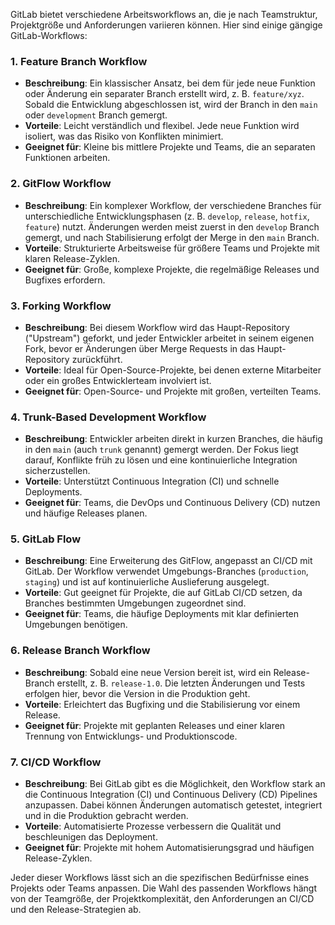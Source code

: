 GitLab bietet verschiedene Arbeitsworkflows an, die je nach Teamstruktur, Projektgröße und Anforderungen variieren können. Hier sind einige gängige GitLab-Workflows:

### 1. **Feature Branch Workflow**
   - **Beschreibung**: Ein klassischer Ansatz, bei dem für jede neue Funktion oder Änderung ein separater Branch erstellt wird, z. B. `feature/xyz`. Sobald die Entwicklung abgeschlossen ist, wird der Branch in den `main` oder `development` Branch gemergt.
   - **Vorteile**: Leicht verständlich und flexibel. Jede neue Funktion wird isoliert, was das Risiko von Konflikten minimiert.
   - **Geeignet für**: Kleine bis mittlere Projekte und Teams, die an separaten Funktionen arbeiten.

### 2. **GitFlow Workflow**
   - **Beschreibung**: Ein komplexer Workflow, der verschiedene Branches für unterschiedliche Entwicklungsphasen (z. B. `develop`, `release`, `hotfix`, `feature`) nutzt. Änderungen werden meist zuerst in den `develop` Branch gemergt, und nach Stabilisierung erfolgt der Merge in den `main` Branch.
   - **Vorteile**: Strukturierte Arbeitsweise für größere Teams und Projekte mit klaren Release-Zyklen.
   - **Geeignet für**: Große, komplexe Projekte, die regelmäßige Releases und Bugfixes erfordern.

### 3. **Forking Workflow**
   - **Beschreibung**: Bei diesem Workflow wird das Haupt-Repository ("Upstream") geforkt, und jeder Entwickler arbeitet in seinem eigenen Fork, bevor er Änderungen über Merge Requests in das Haupt-Repository zurückführt.
   - **Vorteile**: Ideal für Open-Source-Projekte, bei denen externe Mitarbeiter oder ein großes Entwicklerteam involviert ist.
   - **Geeignet für**: Open-Source- und Projekte mit großen, verteilten Teams.

### 4. **Trunk-Based Development Workflow**
   - **Beschreibung**: Entwickler arbeiten direkt in kurzen Branches, die häufig in den `main` (auch `trunk` genannt) gemergt werden. Der Fokus liegt darauf, Konflikte früh zu lösen und eine kontinuierliche Integration sicherzustellen.
   - **Vorteile**: Unterstützt Continuous Integration (CI) und schnelle Deployments.
   - **Geeignet für**: Teams, die DevOps und Continuous Delivery (CD) nutzen und häufige Releases planen.

### 5. **GitLab Flow**
   - **Beschreibung**: Eine Erweiterung des GitFlow, angepasst an CI/CD mit GitLab. Der Workflow verwendet Umgebungs-Branches (`production`, `staging`) und ist auf kontinuierliche Auslieferung ausgelegt.
   - **Vorteile**: Gut geeignet für Projekte, die auf GitLab CI/CD setzen, da Branches bestimmten Umgebungen zugeordnet sind.
   - **Geeignet für**: Teams, die häufige Deployments mit klar definierten Umgebungen benötigen.

### 6. **Release Branch Workflow**
   - **Beschreibung**: Sobald eine neue Version bereit ist, wird ein Release-Branch erstellt, z. B. `release-1.0`. Die letzten Änderungen und Tests erfolgen hier, bevor die Version in die Produktion geht.
   - **Vorteile**: Erleichtert das Bugfixing und die Stabilisierung vor einem Release.
   - **Geeignet für**: Projekte mit geplanten Releases und einer klaren Trennung von Entwicklungs- und Produktionscode.

### 7. **CI/CD Workflow**
   - **Beschreibung**: Bei GitLab gibt es die Möglichkeit, den Workflow stark an die Continuous Integration (CI) und Continuous Delivery (CD) Pipelines anzupassen. Dabei können Änderungen automatisch getestet, integriert und in die Produktion gebracht werden.
   - **Vorteile**: Automatisierte Prozesse verbessern die Qualität und beschleunigen das Deployment.
   - **Geeignet für**: Projekte mit hohem Automatisierungsgrad und häufigen Release-Zyklen.

Jeder dieser Workflows lässt sich an die spezifischen Bedürfnisse eines Projekts oder Teams anpassen. Die Wahl des passenden Workflows hängt von der Teamgröße, der Projektkomplexität, den Anforderungen an CI/CD und den Release-Strategien ab.

